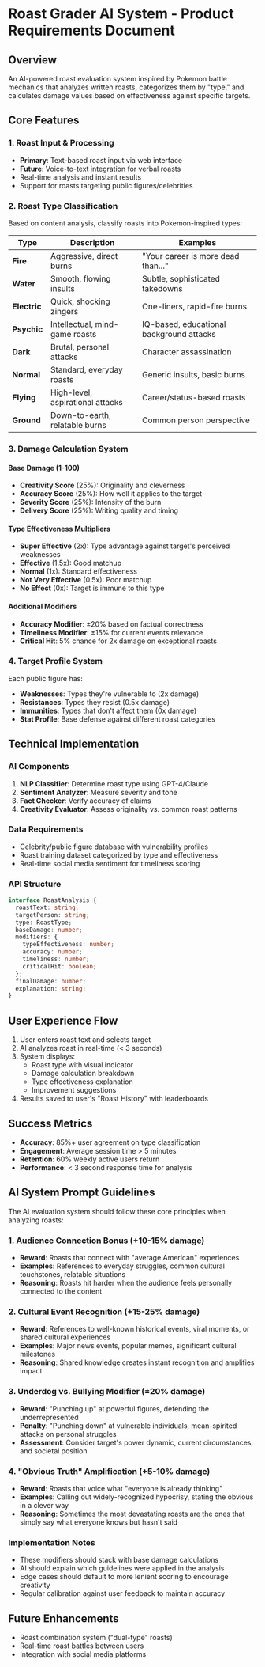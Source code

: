 # Roast Grader AI System - Product Requirements Document

## Overview
An AI-powered roast evaluation system inspired by Pokemon battle mechanics that analyzes written roasts, categorizes them by "type," and calculates damage values based on effectiveness against specific targets.

## Core Features

### 1. Roast Input & Processing
- **Primary**: Text-based roast input via web interface
- **Future**: Voice-to-text integration for verbal roasts
- Real-time analysis and instant results
- Support for roasts targeting public figures/celebrities

### 2. Roast Type Classification
Based on content analysis, classify roasts into Pokemon-inspired types:

| Type | Description | Examples |
|------|-------------|----------|
| **Fire** | Aggressive, direct burns | "Your career is more dead than..." |
| **Water** | Smooth, flowing insults | Subtle, sophisticated takedowns |
| **Electric** | Quick, shocking zingers | One-liners, rapid-fire burns |
| **Psychic** | Intellectual, mind-game roasts | IQ-based, educational background attacks |
| **Dark** | Brutal, personal attacks | Character assassination |
| **Normal** | Standard, everyday roasts | Generic insults, basic burns |
| **Flying** | High-level, aspirational attacks | Career/status-based roasts |
| **Ground** | Down-to-earth, relatable burns | Common person perspective |

### 3. Damage Calculation System

#### Base Damage (1-100)
- **Creativity Score** (25%): Originality and cleverness
- **Accuracy Score** (25%): How well it applies to the target
- **Severity Score** (25%): Intensity of the burn
- **Delivery Score** (25%): Writing quality and timing

#### Type Effectiveness Multipliers
- **Super Effective** (2x): Type advantage against target's perceived weaknesses
- **Effective** (1.5x): Good matchup
- **Normal** (1x): Standard effectiveness
- **Not Very Effective** (0.5x): Poor matchup
- **No Effect** (0x): Target is immune to this type

#### Additional Modifiers
- **Accuracy Modifier**: ±20% based on factual correctness
- **Timeliness Modifier**: ±15% for current events relevance
- **Critical Hit**: 5% chance for 2x damage on exceptional roasts

### 4. Target Profile System
Each public figure has:
- **Weaknesses**: Types they're vulnerable to (2x damage)
- **Resistances**: Types they resist (0.5x damage)
- **Immunities**: Types that don't affect them (0x damage)
- **Stat Profile**: Base defense against different roast categories

## Technical Implementation

### AI Components
1. **NLP Classifier**: Determine roast type using GPT-4/Claude
2. **Sentiment Analyzer**: Measure severity and tone
3. **Fact Checker**: Verify accuracy of claims
4. **Creativity Evaluator**: Assess originality vs. common roast patterns

### Data Requirements
- Celebrity/public figure database with vulnerability profiles
- Roast training dataset categorized by type and effectiveness
- Real-time social media sentiment for timeliness scoring

### API Structure
```typescript
interface RoastAnalysis {
  roastText: string;
  targetPerson: string;
  type: RoastType;
  baseDamage: number;
  modifiers: {
    typeEffectiveness: number;
    accuracy: number;
    timeliness: number;
    criticalHit: boolean;
  };
  finalDamage: number;
  explanation: string;
}
```

## User Experience Flow
1. User enters roast text and selects target
2. AI analyzes roast in real-time (< 3 seconds)
3. System displays:
   - Roast type with visual indicator
   - Damage calculation breakdown
   - Type effectiveness explanation
   - Improvement suggestions
4. Results saved to user's "Roast History" with leaderboards

## Success Metrics
- **Accuracy**: 85%+ user agreement on type classification
- **Engagement**: Average session time > 5 minutes
- **Retention**: 60% weekly active users return
- **Performance**: < 3 second response time for analysis

## AI System Prompt Guidelines

The AI evaluation system should follow these core principles when analyzing roasts:

### 1. Audience Connection Bonus (+10-15% damage)
- **Reward**: Roasts that connect with "average American" experiences
- **Examples**: References to everyday struggles, common cultural touchstones, relatable situations
- **Reasoning**: Roasts hit harder when the audience feels personally connected to the content

### 2. Cultural Event Recognition (+15-25% damage)
- **Reward**: References to well-known historical events, viral moments, or shared cultural experiences
- **Examples**: Major news events, popular memes, significant cultural milestones
- **Reasoning**: Shared knowledge creates instant recognition and amplifies impact

### 3. Underdog vs. Bullying Modifier (±20% damage)
- **Reward**: "Punching up" at powerful figures, defending the underrepresented
- **Penalty**: "Punching down" at vulnerable individuals, mean-spirited attacks on personal struggles
- **Assessment**: Consider target's power dynamic, current circumstances, and societal position

### 4. "Obvious Truth" Amplification (+5-10% damage)
- **Reward**: Roasts that voice what "everyone is already thinking"
- **Examples**: Calling out widely-recognized hypocrisy, stating the obvious in a clever way
- **Reasoning**: Sometimes the most devastating roasts are the ones that simply say what everyone knows but hasn't said

### Implementation Notes
- These modifiers should stack with base damage calculations
- AI should explain which guidelines were applied in the analysis
- Edge cases should default to more lenient scoring to encourage creativity
- Regular calibration against user feedback to maintain accuracy

## Future Enhancements
- Roast combination system ("dual-type" roasts)
- Real-time roast battles between users
- Integration with social media platforms

